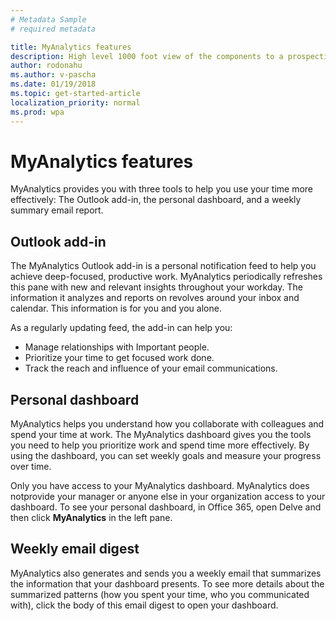 ```yaml
---
# Metadata Sample
# required metadata

title: MyAnalytics features
description: High level 1000 foot view of the components to a prospective buyer content re-use from the Use section. Be at this level -- There's Add-in, there's Dashboard, there's weekly email report. Then, link to deeper content.
author: rodonahu
ms.author: v-pascha
ms.date: 01/19/2018
ms.topic: get-started-article
localization_priority: normal 
ms.prod: wpa
---
```


# MyAnalytics features

MyAnalytics provides you with three tools to help you use your time more effectively: The Outlook add-in, the personal dashboard, and a weekly summary email report. 

## Outlook add-in

The MyAnalytics Outlook add-in is a personal notification feed to help you achieve deep-focused, productive work. MyAnalytics periodically refreshes this pane with new and relevant insights throughout your workday. The information it analyzes and reports on revolves around your inbox and calendar. This information is for you and you alone. 

As a regularly updating feed, the add-in can help you:
* Manage relationships with Important people.
* Prioritize your time to get focused work done.
* Track the reach and influence of your email communications.

## Personal dashboard

MyAnalytics helps you understand how you collaborate with colleagues and spend your time at work. The MyAnalytics dashboard gives you the tools you need to help you prioritize work and spend time more effectively. By using the dashboard, you can set weekly goals and measure your progress over time.

Only you have access to your MyAnalytics dashboard. MyAnalytics does notprovide your manager or anyone else in your organization access to your dashboard. To see your personal dashboard, in Office 365, open Delve and then click **MyAnalytics** in the left pane.

## Weekly email digest 

MyAnalytics also generates and sends you a weekly email that summarizes the information that your dashboard presents. To see more details about the summarized patterns (how you spent your time, who you communicated with), click the body of this email digest to open your dashboard.

